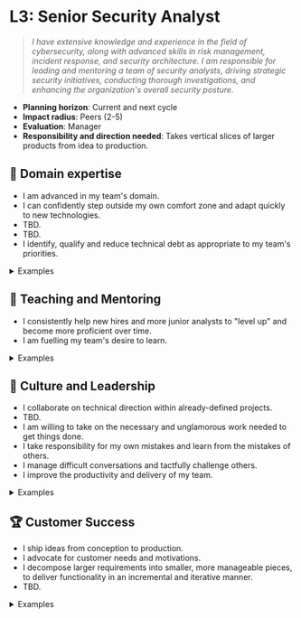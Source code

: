 # L3: Senior Security Analyst

> _I have extensive knowledge and experience in the field of cybersecurity, along with advanced skills in risk management, incident response, and security architecture. I am responsible for leading and mentoring a team of security analysts, driving strategic security initiatives, conducting thorough investigations, and enhancing the organization's overall security posture._

- **Planning horizon**: Current and next cycle
- **Impact radius**: Peers (2-5)
- **Evaluation**: Manager
- **Responsibility and direction needed**: Takes vertical slices of larger products from idea to production.

## 🦉 Domain expertise

- I am advanced in my team's domain.
- I can confidently step outside my own comfort zone and adapt quickly to new technologies.
- TBD.
- TBD.
- I identify, qualify and reduce technical debt as appropriate to my team's priorities.

<details>
<summary>Examples</summary>

- TBD.
- TBD.
- TBD.
- TBD.
- People asked me for my opinion when making technical decisions because I had a proven track record of making wise choices.

</details>

## 🌱 Teaching and Mentoring

- I consistently help new hires and more junior analysts to "level up" and become more proficient over time.
- I am fuelling my team's desire to learn.

<details>
<summary>Examples</summary>

- I ran a knowledge sharing session.
- I mentored a more junior analyst and they went on to achieve something they couldn't have before.
- I shared useful videos/blogs/papers that led to some action.
- TBD.

</details>

## 🧭 Culture and Leadership

- I collaborate on technical direction within already-defined projects.
- TBD.
- I am willing to take on the necessary and unglamorous work needed to get things done.
- I take responsibility for my own mistakes and learn from the mistakes of others.
- I manage difficult conversations and tactfully challenge others.
- I improve the productivity and delivery of my team.

<details>
<summary>Examples</summary>

- I performed regular interviews for security operations candidates, and provided detailed and useful feedback.
- I took on a significant share of unplanned work and other "housekeeping" tasks.
- I spotted a contentious issue that could have gone badly and facilitated everyone toward a decision that resolved the situation.
- I recognised a problem early and got in to fix it even though it wasn't my fault.
- I wrote a clear and concise proposal that persuaded the team to act on my idea.

</details>

## 🏆 Customer Success

- I ship ideas from conception to production.
- I advocate for customer needs and motivations.
- I decompose larger requirements into smaller, more manageable pieces, to deliver functionality in an incremental and iterative manner.
- TBD.

<details>
<summary>Examples</summary>

- I led a shaped pitch from idea to production.
- TBD.
- TBD.
- TBD.

</details>
